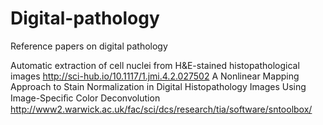 # Digital-pathology
Reference papers on digital pathology


Automatic extraction of cell nuclei
from H&E-stained histopathological
images
http://sci-hub.io/10.1117/1.jmi.4.2.027502
A Nonlinear Mapping Approach to Stain Normalization in Digital Histopathology Images Using Image-Speciﬁc Color Deconvolution 
http://www2.warwick.ac.uk/fac/sci/dcs/research/tia/software/sntoolbox/
